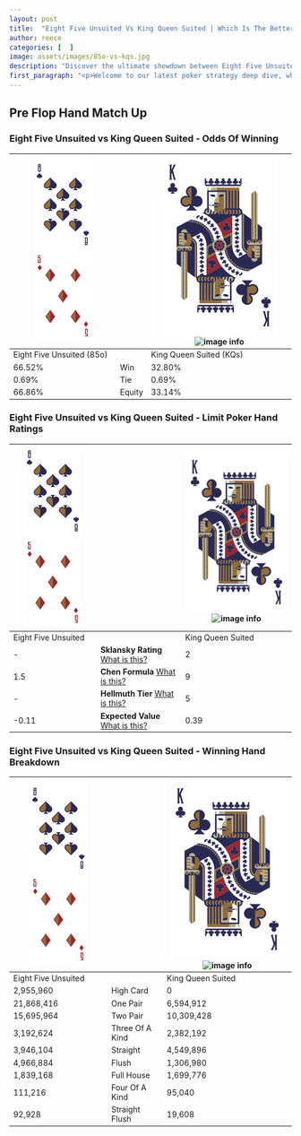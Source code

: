 ```yaml
---
layout: post
title:  "Eight Five Unsuited Vs King Queen Suited | Which Is The Better Hand In Poker? A Complete Guide"
author: reece
categories: [  ]
image: assets/images/85o-vs-kqs.jpg
description: "Discover the ultimate showdown between Eight Five Unsuited and King Queen Suited in poker! Uncover the odds, strategies, and scenarios where one hand triumphs over the other. Get ready to up your poker game with this thrilling analysis."
first_paragraph: "<p>Welcome to our latest poker strategy deep dive, where we're pitting two distinct hands against each other in a high-stakes showdown: Eight Five Unsuited vs King Queen Suited.</p><p>In the dynamic world of poker, every decision counts, and knowing which hand holds the upper hand is key to your success at the table.</p><p>In this article, we'll dissect these two hands, explore the scenarios where one dominates the other, and equip you with the knowledge to make strategic choices that can tip the odds in your favor.</p><p>Get ready to unravel the intriguing dynamics of these poker hands and elevate your game to new heights.</p>"
---
```




[comment]: # (sp0)

## Pre Flop Hand Match Up

<div class="table hand-ratings" markdown="1"> 



### Eight Five Unsuited vs King Queen Suited - Odds Of Winning


    
| ![image info](assets/images/hand1/8.png) ![image info](assets/images/hand1/5o.png) |  | ![image info](assets/images/hand2/K.png) ![image info](assets/images/hand2/Qs.png) |
| -------- | -------- | -------- |
| Eight Five Unsuited (85o) |  | King Queen Suited (KQs) |
| 66.52% | Win | 32.80% |
| 0.69% | Tie | 0.69% |
| 66.86% | Equity | 33.14% |




[comment]: # (sp1)



### Eight Five Unsuited vs King Queen Suited - Limit Poker Hand Ratings


    
| ![image info](assets/images/hand1/8.png) ![image info](assets/images/hand1/5o.png) |  | ![image info](assets/images/hand2/K.png) ![image info](assets/images/hand2/Qs.png) |
| -------- | -------- | -------- |
| Eight Five Unsuited |  | King Queen Suited |
| - | **Sklansky Rating** [What is this?](/sklansky-rating-explained) | 2 |
| 1.5 | **Chen Formula** [What is this?](/chen-formula-explained) | 9 |
| - | **Hellmuth Tier** [What is this?](/Hellmuth-tier-explained) | 5 |
| -0.11 | **Expected Value** [What is this?](/expected-value-explained) | 0.39 |




[comment]: # (sp2)



### Eight Five Unsuited vs King Queen Suited - Winning Hand Breakdown


    
| ![image info](assets/images/hand1/8.png) ![image info](assets/images/hand1/5o.png) |  | ![image info](assets/images/hand2/K.png) ![image info](assets/images/hand2/Qs.png) |
| -------- | -------- | -------- |
| Eight Five Unsuited |  | King Queen Suited |
| 2,955,960 | High Card | 0 |
| 21,868,416 | One Pair | 6,594,912 |
| 15,695,964 | Two Pair | 10,309,428 |
| 3,192,624 | Three Of A Kind | 2,382,192 |
| 3,946,104 | Straight | 4,549,896 |
| 4,966,884 | Flush | 1,306,980 |
| 1,839,168 | Full House | 1,699,776 |
| 111,216 | Four Of A Kind | 95,040 |
| 92,928 | Straight Flush | 19,608 |




[comment]: # (sp3)



</div>

[comment]: # (sp4)



[comment]: # (sp5)

